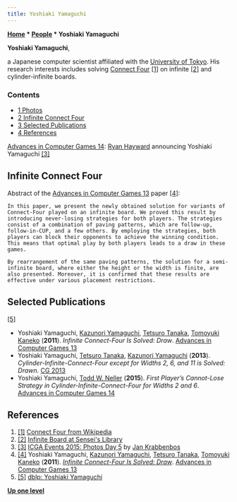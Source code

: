 ```yaml
---
title: Yoshiaki Yamaguchi
---
```

**[Home](Home "Home") \* [People](People "People") \* Yoshiaki Yamaguchi**


**Yoshiaki Yamaguchi**,  

a Japanese computer scientist affiliated with the [University of Tokyo](https://en.wikipedia.org/wiki/University_of_Tokyo). His research interests includes solving [Connect Four](Connect_Four "Connect Four") <a id="cite-note-1" href="#cite-ref-1">[1]</a> on infinite <a id="cite-note-2" href="#cite-ref-2">[2]</a> and cylinder-infinite boards.



### Contents


* [1 Photos](#photos)
* [2 Infinite Connect Four](#infinite-connect-four)
* [3 Selected Publications](#selected-publications)
* [4 References](#references)






[](https://icga.org/?page_id=1431)
[Advances in Computer Games 14](Advances_in_Computer_Games_14 "Advances in Computer Games 14"): [Ryan Hayward](Ryan_Hayward "Ryan Hayward") announcing Yoshiaki Yamaguchi <a id="cite-note-3" href="#cite-ref-3">[3]</a>




## Infinite Connect Four


Abstract of the [Advances in Computer Games 13](Advances_in_Computer_Games_13 "Advances in Computer Games 13") paper <a id="cite-note-4" href="#cite-ref-4">[4]</a>:




```
In this paper, we present the newly obtained solution for variants of Connect-Four played on an infinite board. We proved this result by introducing never-losing strategies for both players. The strategies consist of a combination of paving patterns, which are follow-up, follow-in-CUP, and a few others. By employing the strategies, both players can block their opponents to achieve the winning condition. This means that optimal play by both players leads to a draw in these games.

```


```
By rearrangement of the same paving patterns, the solution for a semi-infinite board, where either the height or the width is finite, are also presented. Moreover, it is confirmed that these results are effective under various placement restrictions. 

```

## Selected Publications


<a id="cite-note-5" href="#cite-ref-5">[5]</a>



* Yoshiaki Yamaguchi, [Kazunori Yamaguchi](Kazunori_Yamaguchi "Kazunori Yamaguchi"), [Tetsuro Tanaka](Tetsuro_Tanaka "Tetsuro Tanaka"), [Tomoyuki Kaneko](Tomoyuki_Kaneko "Tomoyuki Kaneko") (**2011**). *Infinite Connect-Four Is Solved: Draw*. [Advances in Computer Games 13](Advances_in_Computer_Games_13 "Advances in Computer Games 13")
* Yoshiaki Yamaguchi, [Tetsuro Tanaka](Tetsuro_Tanaka "Tetsuro Tanaka"), [Kazunori Yamaguchi](Kazunori_Yamaguchi "Kazunori Yamaguchi") (**2013**). *Cylinder-Infinite-Connect-Four except for Widths 2, 6, and 11 is Solved: Drawn*. [CG 2013](CG_2013 "CG 2013")
* Yoshiaki Yamaguchi, [Todd W. Neller](Todd_W._Neller "Todd W. Neller") (**2015**). *First Player’s Cannot-Lose Strategy in Cylinder-Infinite-Connect-Four for Widths 2 and 6*. [Advances in Computer Games 14](Advances_in_Computer_Games_14 "Advances in Computer Games 14")


## References


1. <a id="cite-ref-1" href="#cite-note-1">[1]</a> [Connect Four from Wikipedia](https://en.wikipedia.org/wiki/Connect_Four)
2. <a id="cite-ref-2" href="#cite-note-2">[2]</a> [Infinite Board at Sensei's Library](http://senseis.xmp.net/?InfiniteBoard)
3. <a id="cite-ref-3" href="#cite-note-3">[3]</a> [ICGA Events 2015: Photos Day 5](https://icga.org/?page_id=1431) by [Jan Krabbenbos](Jan_Krabbenbos "Jan Krabbenbos")
4. <a id="cite-ref-4" href="#cite-note-4">[4]</a>  Yoshiaki Yamaguchi, [Kazunori Yamaguchi](Kazunori_Yamaguchi "Kazunori Yamaguchi"), [Tetsuro Tanaka](Tetsuro_Tanaka "Tetsuro Tanaka"), [Tomoyuki Kaneko](Tomoyuki_Kaneko "Tomoyuki Kaneko") (**2011**). *[Infinite Connect-Four Is Solved: Draw](http://link.springer.com/chapter/10.1007/978-3-642-31866-5_18)*. [Advances in Computer Games 13](Advances_in_Computer_Games_13 "Advances in Computer Games 13")
5. <a id="cite-ref-5" href="#cite-note-5">[5]</a> [dblp: Yoshiaki Yamaguchi](http://www.informatik.uni-trier.de/~ley/pers/hd/y/Yamaguchi:Yoshiaki.html)

**[Up one level](People "People")**







 
